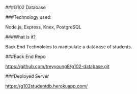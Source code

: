 ###G102 Database

###Technology used:

Node.js, Express, Knex, PostgreSQL

###What is it?

Back End Technoloies to manipulate a database of students.

###Back End Repo

https://github.com/treyyoung8/g102-database.git

###Deployed Server

https://g102studentdb.herokuapp.com/